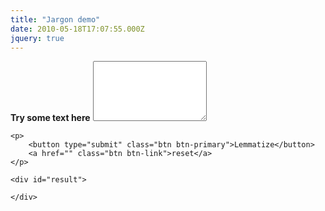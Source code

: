 ```yaml
---
title: "Jargon demo"
date: 2010-05-18T17:07:55.000Z
jquery: true
---
```


<form action="https://jargon-demo.appspot.com" method="POST" id="text-form">
    <div class="form-group">
        <label for="text">
            <strong>Try some text here</strong>
        </label>
        <textarea class="form-control" id="text" name="text" rows="6"></textarea>
    </div>

    <p>
        <button type="submit" class="btn btn-primary">Lemmatize</button>
        <a href="" class="btn btn-link">reset</a>
    </p>

    <div id="result">
        
    </div>
</form>

<script src="https://code.jquery.com/jquery-3.3.1.min.js"></script>

<script type="text/javascript" defer>
    (function () {
        console.log('hi');
        // Intercept the submit to use ajax
        $(document).on("submit", "#text-form", function (e) {
            var url = this.action;
            var data = $(this).serialize();
            $.ajax({
                type: "POST",
                url: url,             
                crossDomain: false,
                data: data,
                success: update
            });
            return false;
            e.preventDefault();
        });

        function update(html) {
            $("#result").html(html);
        }
    })();
</script>